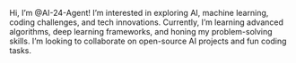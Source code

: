Hi, I’m @AI-24-Agent! I’m interested in exploring AI, machine learning, coding challenges, and tech innovations.
Currently, I’m learning advanced algorithms, deep learning frameworks, and honing my problem-solving skills.
I’m looking to collaborate on open-source AI projects and fun coding tasks. 

